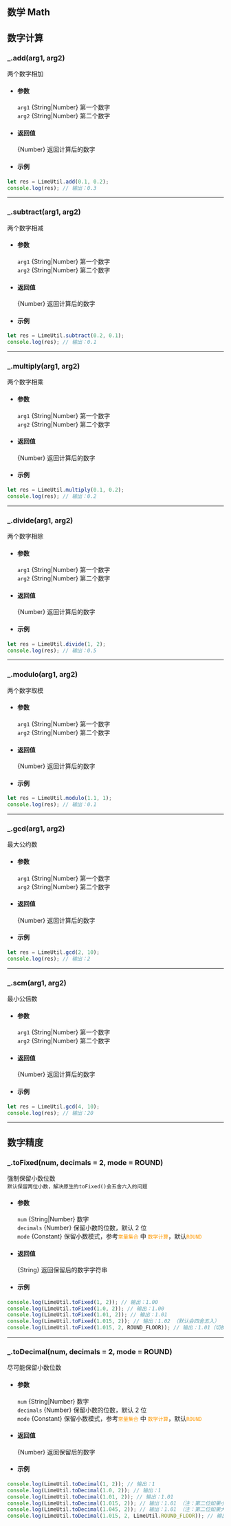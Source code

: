 ## 数学 Math

<!-- 数字计算 -->

## 数字计算

### \_.add(arg1, arg2)

两个数字相加

- #### 参数

  `arg1` {String|Number} 第一个数字  
  `arg2` {String|Number} 第二个数字

- #### 返回值

  {Number} 返回计算后的数字

- #### 示例

```javascript
let res = LimeUtil.add(0.1, 0.2);
console.log(res); // 输出：0.3
```

---

### \_.subtract(arg1, arg2)

两个数字相减

- #### 参数

  `arg1` {String|Number} 第一个数字  
  `arg2` {String|Number} 第二个数字

- #### 返回值

  {Number} 返回计算后的数字

- #### 示例

```javascript
let res = LimeUtil.subtract(0.2, 0.1);
console.log(res); // 输出：0.1
```

---

### \_.multiply(arg1, arg2)

两个数字相乘

- #### 参数

  `arg1` {String|Number} 第一个数字  
  `arg2` {String|Number} 第二个数字

- #### 返回值

  {Number} 返回计算后的数字

- #### 示例

```javascript
let res = LimeUtil.multiply(0.1, 0.2);
console.log(res); // 输出：0.2
```

---

### \_.divide(arg1, arg2)

两个数字相除

- #### 参数

  `arg1` {String|Number} 第一个数字  
  `arg2` {String|Number} 第二个数字

- #### 返回值

  {Number} 返回计算后的数字

- #### 示例

```javascript
let res = LimeUtil.divide(1, 2);
console.log(res); // 输出：0.5
```

---

<!-- 数学其他运算 -->

### \_.modulo(arg1, arg2)

两个数字取模

- #### 参数

  `arg1` {String|Number} 第一个数字  
  `arg2` {String|Number} 第二个数字

- #### 返回值

  {Number} 返回计算后的数字

- #### 示例

```javascript
let res = LimeUtil.modulo(1.1, 1);
console.log(res); // 输出：0.1
```

---

### \_.gcd(arg1, arg2)

最大公约数

- #### 参数

  `arg1` {String|Number} 第一个数字  
  `arg2` {String|Number} 第二个数字

- #### 返回值

  {Number} 返回计算后的数字

- #### 示例

```javascript
let res = LimeUtil.gcd(2, 10);
console.log(res); // 输出：2
```

---

### \_.scm(arg1, arg2)

最小公倍数

- #### 参数

  `arg1` {String|Number} 第一个数字  
  `arg2` {String|Number} 第二个数字

- #### 返回值

  {Number} 返回计算后的数字

- #### 示例

```javascript
let res = LimeUtil.gcd(4, 10);
console.log(res); // 输出：20
```

---

<!-- 数字精度 -->

## 数字精度

### \_.toFixed(num, decimals = 2, mode = ROUND)

强制保留小数位数  
`默认保留两位小数，解决原生的toFixed()会五舍六入的问题`

- #### 参数

  `num` {String|Number} 数字  
  `decimals` {Number} 保留小数的位数，默认 2 位  
  `mode` {Constant} 保留小数模式，参考<span style="color:#ff9900">`常量集合`</span> 中 <span style="color:#ff9900">`数学计算`</span>，默认<span style="color:#ff9900">`ROUND`</span>

- #### 返回值

  {String} 返回保留后的数字字符串

- #### 示例

```javascript
console.log(LimeUtil.toFixed(1, 2)); // 输出：1.00
console.log(LimeUtil.toFixed(1.0, 2)); // 输出：1.00
console.log(LimeUtil.toFixed(1.01, 2)); // 输出：1.01
console.log(LimeUtil.toFixed(1.015, 2)); // 输出：1.02 （默认会四舍五入）
console.log(LimeUtil.toFixed(1.015, 2, ROUND_FLOOR)); // 输出：1.01（切换舍出的模式，会强制截取小数位数，不会再四舍五入）
```

---

### \_.toDecimal(num, decimals = 2, mode = ROUND)

尽可能保留小数位数

- #### 参数

  `num` {String|Number} 数字  
  `decimals` {Number} 保留小数的位数，默认 2 位  
  `mode` {Constant} 保留小数模式，参考<span style="color:#ff9900">`常量集合`</span> 中 <span style="color:#ff9900">`数学计算`</span>，默认<span style="color:#ff9900">`ROUND`</span>

- #### 返回值

  {Number} 返回保留后的数字

- #### 示例

```javascript
console.log(LimeUtil.toDecimal(1, 2)); // 输出：1
console.log(LimeUtil.toDecimal(1.0, 2)); // 输出：1
console.log(LimeUtil.toDecimal(1.01, 2)); // 输出：1.01
console.log(LimeUtil.toDecimal(1.015, 2)); // 输出：1.01 （注：第二位如果小于等于3，则会是五舍六入）
console.log(LimeUtil.toDecimal(1.045, 2)); // 输出：1.01 （注：第二位如果大于3，则是正常的四舍五入）
console.log(LimeUtil.toDecimal(1.015, 2, LimeUtil.ROUND_FLOOR)); // 输出：1.01（切换舍出的模式，会强制保留小数位数，不会再四舍五入）
```
